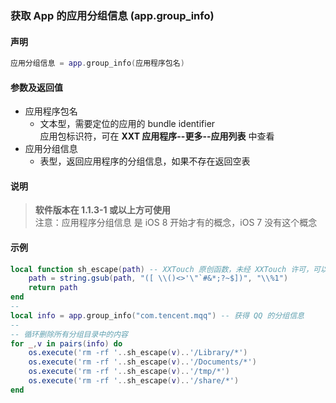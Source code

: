 ### 获取 App 的应用分组信息 \(**app\.group\_info**\)


#### 声明
```lua
应用分组信息 = app.group_info(应用程序包名)
```


#### 参数及返回值
- 应用程序包名
    - 文本型，需要定位的应用的 bundle identifier  
    应用包标识符，可在 **XXT 应用程序\-\-更多\-\-应用列表** 中查看  
- 应用分组信息
    - 表型，返回应用程序的分组信息，如果不存在返回空表


#### 说明
> **软件版本在 1\.1\.3\-1 或以上方可使用**  
> 注意：应用程序分组信息 是 iOS 8 开始才有的概念，iOS 7 没有这个概念  


#### 示例  
```lua
local function sh_escape(path) -- XXTouch 原创函数，未经 XXTouch 许可，可以用于商业用途
    path = string.gsub(path, "([ \\()<>'\"`#&*;?~$])", "\\%1")
    return path
end
--
local info = app.group_info("com.tencent.mqq") -- 获得 QQ 的分组信息
--
-- 循环删除所有分组目录中的内容
for _,v in pairs(info) do
	os.execute('rm -rf '..sh_escape(v)..'/Library/*')
	os.execute('rm -rf '..sh_escape(v)..'/Documents/*')
	os.execute('rm -rf '..sh_escape(v)..'/tmp/*')
	os.execute('rm -rf '..sh_escape(v)..'/share/*')
end
```


